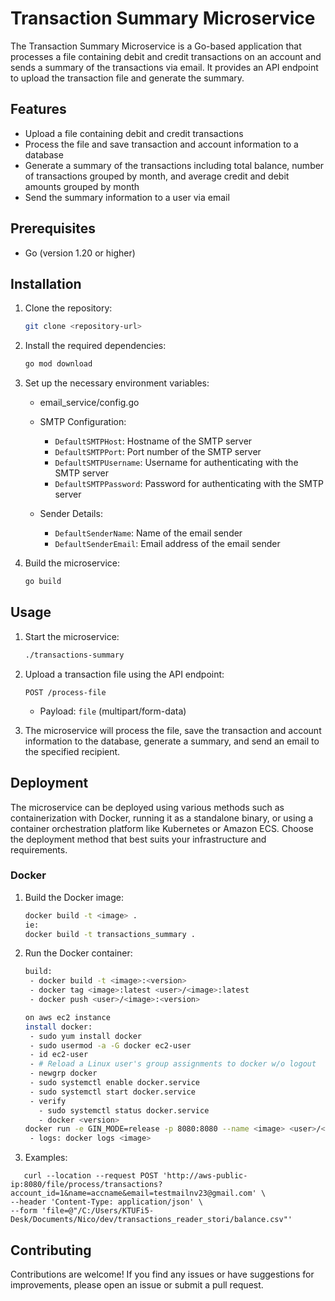 # Transaction Summary Microservice

The Transaction Summary Microservice is a Go-based application that processes a file containing debit and credit transactions on an account and sends a summary of the transactions via email. It provides an API endpoint to upload the transaction file and generate the summary.

## Features

- Upload a file containing debit and credit transactions
- Process the file and save transaction and account information to a database
- Generate a summary of the transactions including total balance, number of transactions grouped by month, and average credit and debit amounts grouped by month
- Send the summary information to a user via email

## Prerequisites

- Go (version 1.20 or higher)

## Installation

1. Clone the repository:

   ```bash
   git clone <repository-url>
   ```

2. Install the required dependencies:

   ```bash
   go mod download
   ```

3. Set up the necessary environment variables:
   - email_service/config.go
    - SMTP Configuration:
        - `DefaultSMTPHost`: Hostname of the SMTP server
        - `DefaultSMTPPort`: Port number of the SMTP server
        - `DefaultSMTPUsername`: Username for authenticating with the SMTP server
        - `DefaultSMTPPassword`: Password for authenticating with the SMTP server

    - Sender Details:
        - `DefaultSenderName`: Name of the email sender
        - `DefaultSenderEmail`: Email address of the email sender

4. Build the microservice:

   ```bash
   go build
   ```

## Usage

1. Start the microservice:

   ```bash
   ./transactions-summary
   ```

2. Upload a transaction file using the API endpoint:

   ```
   POST /process-file
   ```

    - Payload: `file` (multipart/form-data)

3. The microservice will process the file, save the transaction and account information to the database, generate a summary, and send an email to the specified recipient.

## Deployment

The microservice can be deployed using various methods such as containerization with Docker, running it as a standalone binary, or using a container orchestration platform like Kubernetes or Amazon ECS. Choose the deployment method that best suits your infrastructure and requirements.

### Docker

1. Build the Docker image:

   ```bash
   docker build -t <image> .
   ie: 
   docker build -t transactions_summary .
   ```

2. Run the Docker container:
   ```bash
   build:
    - docker build -t <image>:<version>
    - docker tag <image>:latest <user>/<image>:latest
    - docker push <user>/<image>:<version>
   
   on aws ec2 instance
   install docker:
    - sudo yum install docker
    - sudo usermod -a -G docker ec2-user
    - id ec2-user
    - # Reload a Linux user's group assignments to docker w/o logout
    - newgrp docker
    - sudo systemctl enable docker.service
    - sudo systemctl start docker.service
    - verify
      - sudo systemctl status docker.service
      - docker <version>
   docker run -e GIN_MODE=release -p 8080:8080 --name <image> <user>/<image>
    - logs: docker logs <image>
   ```
3. Examples:
```
   curl --location --request POST 'http://aws-public-ip:8080/file/process/transactions?account_id=1&name=accname&email=testmailnv23@gmail.com' \
--header 'Content-Type: application/json' \
--form 'file=@"/C:/Users/KTUFi5-Desk/Documents/Nico/dev/transactions_reader_stori/balance.csv"'
```
   
## Contributing

Contributions are welcome! If you find any issues or have suggestions for improvements, please open an issue or submit a pull request.
